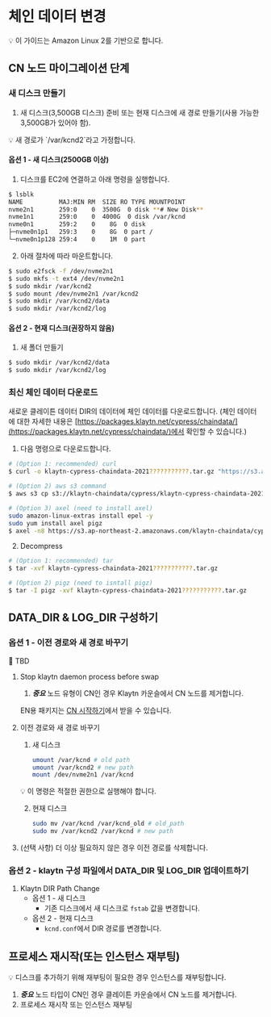# 체인 데이터 변경

<aside>
💡 이 가이드는 Amazon Linux 2를 기반으로 합니다.

</aside>

## CN 노드 마이그레이션 단계

### 새 디스크 만들기

1. 새 디스크(3,500GB 디스크) 준비 또는 현재 디스크에 새 경로 만들기(사용 가능한 3,500GB가 있어야 함).

<aside>
💡 새 경로가 `/var/kcnd2`라고 가정합니다.

</aside>

#### 옵션 1 - 새 디스크(2500GB 이상)

1. 디스크를 EC2에 연결하고 아래 명령을 실행합니다.

```bash
$ lsblk
NAME          MAJ:MIN RM  SIZE RO TYPE MOUNTPOINT
nvme2n1       259:0    0  3500G  0 disk **# New Disk**
nvme1n1       259:0    0  4000G  0 disk /var/kcnd
nvme0n1       259:2    0    8G  0 disk
├─nvme0n1p1   259:3    0    8G  0 part /
└─nvme0n1p128 259:4    0    1M  0 part
```

2. 아래 절차에 따라 마운트합니다.

```bash
$ sudo e2fsck -f /dev/nvme2n1
$ sudo mkfs -t ext4 /dev/nvme2n1
$ sudo mkdir /var/kcnd2
$ sudo mount /dev/nvme2n1 /var/kcnd2
$ sudo mkdir /var/kcnd2/data
$ sudo mkdir /var/kcnd2/log
```

#### 옵션 2 - 현재 디스크(권장하지 않음)

1. 새 폴더 만들기

```bash
$ sudo mkdir /var/kcnd2/data
$ sudo mkdir /var/kcnd2/log
```

### 최신 체인 데이터 다운로드

새로운 클레이튼 데이터 DIR의 데이터에 체인 데이터를 다운로드합니다. (체인 데이터에 대한 자세한 내용은 [https://packages.klaytn.net/cypress/chaindata/](https://packages.klaytn.net/cypress/chaindata/)에서 확인할 수 있습니다.)

1. 다음 명령으로 다운로드합니다.

```bash
# (Option 1: recommended) curl 
$ curl -o klaytn-cypress-chaindata-2021???????????.tar.gz "https://s3.ap-northeast-2.amazonaws.com/klaytn-chaindata/cypress/klaytn-cypress-chaindata-2021???????????.tar.gz"

# (Option 2) aws s3 command
$ aws s3 cp s3://klaytn-chaindata/cypress/klaytn-cypress-chaindata-2021???????????.tar.gz klaytn-cypress-chaindata-20211113011111.tar.gz 

# (Option 3) axel (need to install axel)
sudo amazon-linux-extras install epel -y
sudo yum install axel pigz
$ axel -n8 https://s3.ap-northeast-2.amazonaws.com/klaytn-chaindata/cypress/klaytn-cypress-chaindata-2021???????????.tar.gz
```

2. Decompress

```bash
# (Option 1: recommended) tar
$ tar -xvf klaytn-cypress-chaindata-2021???????????.tar.gz

# (Option 2) pigz (need to isntall pigz)
$ tar -I pigz -xvf klaytn-cypress-chaindata-2021???????????.tar.gz
```

## DATA_DIR & LOG_DIR 구성하기

### 옵션 1 - 이전 경로와 새 경로 바꾸기

<aside>
🚨 TBD

</aside>

1. Stop klaytn daemon process before swap

   1. _**중요**_ 노드 유형이 CN인 경우 Klaytn 카운슬에서 CN 노드를 제거합니다.

   EN용 패키지는 [CN 시작하기](../../nodes/core-cell/install/install-consensus-nodes.md#startup-the-cn)에서 받을 수 있습니다.

2. 이전 경로와 새 경로 바꾸기

   1. 새 디스크

      ```bash
      umount /var/kcnd # old path
      umount /var/kcnd2 # new path
      mount /dev/nvme2n1 /var/kcnd
      ```

   💡 이 명령은 적절한 권한으로 실행해야 합니다.

   2. 현재 디스크

      ```bash
      sudo mv /var/kcnd /var/kcnd_old # old_path
      sudo mv /var/kcnd2 /var/kcnd # new path
      ```

3. (선택 사항) 더 이상 필요하지 않은 경우 이전 경로를 삭제합니다.

### 옵션 2 - klaytn 구성 파일에서 DATA_DIR 및 LOG_DIR 업데이트하기

1. Klaytn DIR Path Change
   - 옵션 1 - 새 디스크
     - 기존 디스크에서 새 디스크로 `fstab` 값을 변경합니다.
   - 옵션 2 - 현재 디스크
     - `kcnd.conf`에서 DIR 경로를 변경합니다.

## 프로세스 재시작(또는 인스턴스 재부팅)

<aside>
💡 디스크를 추가하기 위해 재부팅이 필요한 경우 인스턴스를 재부팅합니다.

</aside>

1. _**중요**_ 노드 타입이 CN인 경우 클레이튼 카운슬에서 CN 노드를 제거합니다.
2. 프로세스 재시작 또는 인스턴스 재부팅
